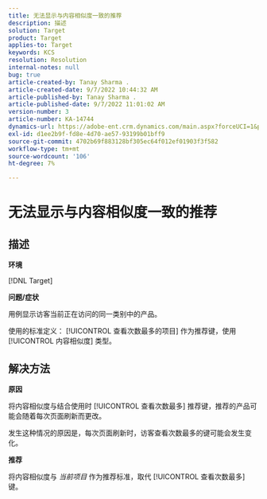 ```yaml
---
title: 无法显示与内容相似度一致的推荐
description: 描述
solution: Target
product: Target
applies-to: Target
keywords: KCS
resolution: Resolution
internal-notes: null
bug: true
article-created-by: Tanay Sharma .
article-created-date: 9/7/2022 10:44:32 AM
article-published-by: Tanay Sharma .
article-published-date: 9/7/2022 11:01:02 AM
version-number: 3
article-number: KA-14744
dynamics-url: https://adobe-ent.crm.dynamics.com/main.aspx?forceUCI=1&pagetype=entityrecord&etn=knowledgearticle&id=d1bc1008-9a2e-ed11-9db1-002248086735
exl-id: d1ee2b9f-fd8e-4d70-ae57-93199b01bff9
source-git-commit: 4702b69f883128bf305ec64f012ef01903f3f582
workflow-type: tm+mt
source-wordcount: '106'
ht-degree: 7%

---
```


# 无法显示与内容相似度一致的推荐

## 描述


<b>环境</b>

[!DNL Target]



<b>问题/症状</b>

用例显示访客当前正在访问的同一类别中的产品。

使用的标准定义： [!UICONTROL 查看次数最多的项目] 作为推荐键，使用 [!UICONTROL 内容相似度] 类型。


## 解决方法


<b>原因</b>

将内容相似度与结合使用时 [!UICONTROL 查看次数最多] 推荐键，推荐的产品可能会随着每次页面刷新而更改。

发生这种情况的原因是，每次页面刷新时，访客查看次数最多的键可能会发生变化。



<b>推荐</b>

将内容相似度与 *当前项目* 作为推荐标准，取代 [!UICONTROL 查看次数最多] 键。
